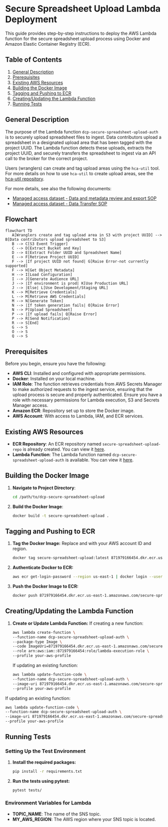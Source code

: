 # Secure Spreadsheet Upload Lambda Deployment

This guide provides step-by-step instructions to deploy the AWS Lambda function for the secure spreadsheet upload process using Docker and Amazon Elastic Container Registry (ECR).

## Table of Contents

1. [General Description](#general-description)
2. [Prerequisites](#prerequisites)
3. [Existing AWS Resources](#existing-aws-resources)
4. [Building the Docker Image](#building-the-docker-image)
5. [Tagging and Pushing to ECR](#tagging-and-pushing-to-ecr)
6. [Creating/Updating the Lambda Function](#creatingupdating-the-lambda-function)
7. [Running Tests](#running-tests)

## General Description

The purpose of the Lambda function `dcp-secure-spreadsheet-upload-auth` is to securely upload spreadsheet files to ingest. Data contributors upload a spreadsheet in a designated upload area that has been tagged with the project UUID. The Lambda function detects these uploads, extracts the project UUID, and securely transfers the spreadsheet to ingest via an API call to the broker for the correct project.

Users (wranglers) can create and tag upload areas using the `hca-util` tool. For more details on how to use `hca-util` to create upload areas, see the [hca-util repository](https://github.com/ebi-ait/hca-util).


For more details, see also the following documents:
- [Managed access dataset - Data and metadata review and export SOP](https://docs.google.com/document/d/14cp5cOIdc11JQVSqOh21Ev4aRWSOBh3TLMxC1yE4tj4/edit#heading=h.dp9owg4pqrw9)
- [Managed access dataset - Data Transfer SOP](https://docs.google.com/document/d/1Ho-s39yfc9gxFH_cyOreBbiOngpsiWBm3DtgY97tkpA/edit?pli=1#heading=h.5uilta56du84)

## Flowchart

```mermaid
flowchart TD
   A[Wranglers create and tag upload area in S3 with project UUID] --> B[Data contributors upload spreadsheet to S3]
   B --> C[S3 Event Trigger]
   C --> D[Extract Bucket and Key]
   D --> E[Extract Folder UUID and Spreadsheet Name]
   E --> F[Retrieve Project UUID]
   F --> |If project UUID not found| G[Raise Error-not currently supported]
   F --> H[Get Object Metadata]
   H --> I[Load Configuration]
   I --> J[Generate Audience URL]
   J --> |If environment is prod| K[Use Production URL]
   J --> |Else| L[Use Development/Staging URL]
   K --> M[Retrieve Credentials]
   L --> M[Retrieve AWS Credentials]
   M --> N[Generate Token]
   N --> |If token generation fails| O[Raise Error]
   N --> P[Upload Spreadsheet]
   P --> |If upload fails| Q[Raise Error]
   P --> R[Send Notification]
   R --> S[End]
   G --> S
   O --> S
   Q --> S

```

## Prerequisites

Before you begin, ensure you have the following:

- **AWS CLI**: Installed and configured with appropriate permissions.
- **Docker**: Installed on your local machine.
- **IAM Role**: The function retrieves credentials from AWS Secrets Manager to make authorized requests to the ingest service, ensuring that the upload process is secure and properly authenticated.
  Ensure you have a role with necessary permissions for Lambda execution, S3 and Secrets Manager access.
- **Amazon ECR**: Repository set up to store the Docker image.
- **AWS Account**: With access to Lambda, IAM, and ECR services.

## Existing AWS Resources

- **ECR Repository**: An ECR repository named `secure-spreadsheet-upload-repo` is already created. You can view it [here](https://us-east-1.console.aws.amazon.com/ecr/repositories/private/871979166454/secure-spreadsheet-upload-repo?region=us-east-1).
- **Lambda Function**: The Lambda function named `dcp-secure-spreadsheet-upload-auth` is available. You can view it [here](https://us-east-1.console.aws.amazon.com/lambda/home?region=us-east-1#/functions/dcp-secure-spreadsheet-upload-auth?tab=image).

## Building the Docker Image

1. **Navigate to Project Directory**:
   ```bash
   cd /path/to/dcp-secure-spreadsheet-upload

2. **Build the Docker Image**:
   ```bash
   docker build -t secure-spreadsheet-upload .

##  Tagging and Pushing to ECR

1. **Tag the Docker Image:**
   Replace <account-id> and <region> with your AWS account ID and region.
   ```bash
   docker tag secure-spreadsheet-upload:latest 871979166454.dkr.ecr.us-east-1.amazonaws.com/secure-spreadsheet-upload-repo:latest

2. **Authenticate Docker to ECR:**
   ```bash
   aws ecr get-login-password --region us-east-1 | docker login --username AWS --password-stdin 871979166454.dkr.ecr.us-east-1.amazonaws.com

3. **Push the Docker Image to ECR:**
   ```bash
   docker push 871979166454.dkr.ecr.us-east-1.amazonaws.com/secure-spreadsheet-upload-repo:latest

##  Creating/Updating the Lambda Function

1. **Create or Update Lambda Function:**
   If creating a new function:
   ```bash
   aws lambda create-function \
   --function-name dcp-secure-spreadsheet-upload-auth \
   --package-type Image \
   --code ImageUri=871979166454.dkr.ecr.us-east-1.amazonaws.com/secure-spreadsheet-upload-repo:latest \
   --role arn:aws:iam::871979166454:role/lambda-execution-role \
   --profile your-aws-profile
   ```
   
   If updating an existing function:
      ```bash
      aws lambda update-function-code \
      --function-name dcp-secure-spreadsheet-upload-auth \
      --image-uri 871979166454.dkr.ecr.us-east-1.amazonaws.com/secure-spreadsheet-upload-repo:latest \
      --profile your-aws-profile

If updating an existing function:
   ```bash
   aws lambda update-function-code \
   --function-name dcp-secure-spreadsheet-upload-auth \
   --image-uri 871979166454.dkr.ecr.us-east-1.amazonaws.com/secure-spreadsheet-upload-repo:latest \
   --profile your-aws-profile
   ```

## Running Tests

### Setting Up the Test Environment

1. **Install the required packages:**
   ```bash
   pip install -r requirements.txt

2. **Run the tests using pytest:**
   ```bash
   pytest tests/

### Environment Variables for Lambda
- **TOPIC_NAME**: The name of the SNS topic.
- **MY_AWS_REGION**: The AWS region where your SNS topic is located.
